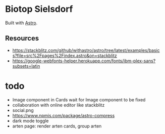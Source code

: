 # Biotop Sielsdorf

Built with [Astro](https://astro.build).


## Resources
- https://stackblitz.com/github/withastro/astro/tree/latest/examples/basics?file=src%2Fpages%2Findex.astro&on=stackblitz
- https://google-webfonts-helper.herokuapp.com/fonts/ibm-plex-sans?subsets=latin

# todo
- Image component in Cards
  wait for Image component to be fixed
- collaboration with online editor like stackblitz
- social.png
- https://www.npmjs.com/package/astro-compress
- dark mode toggle
- arten page:
  render arten cards, group arten
  
